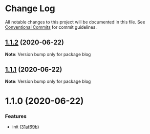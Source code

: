 # Change Log

All notable changes to this project will be documented in this file.
See [Conventional Commits](https://conventionalcommits.org) for commit guidelines.

## [1.1.2](https://github.com/KingGanZeng/learn-lerna/compare/blog@1.1.1...blog@1.1.2) (2020-06-22)

**Note:** Version bump only for package blog





## [1.1.1](https://github.com/KingGanZeng/learn-lerna/compare/blog@1.1.0...blog@1.1.1) (2020-06-22)

**Note:** Version bump only for package blog





# 1.1.0 (2020-06-22)


### Features

* init ([31af69b](https://github.com/KingGanZeng/learn-lerna/commit/31af69b3efd65b460f761db560d49c55388fc10a))
